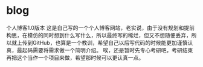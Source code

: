 # blog
个人博客1.0版本
这是自己写的一个个人博客网站，老实说，由于没有规划和提前构思，在模仿的同时想到什么写什么，所以最终写的稀烂，但又不想随便丢弃，所以就上传到GitHub，也算是一个教训，希望自己以后写代码的时候能更加谨慎认真，最起码需要将需求做一个简明介绍。
唉，还是暂时先专心考研吧，考研结束再把这个当作一个项目来做，希望那时候可以更认真一点。
